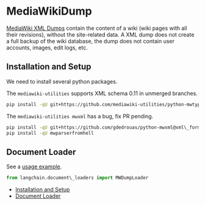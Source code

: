 # MediaWikiDump

[MediaWiki XML Dumps](https://www.mediawiki.org/wiki/Manual:Importing_XML_dumps) contain the content of a wiki
(wiki pages with all their revisions), without the site-related data. A XML dump does not create a full backup
of the wiki database, the dump does not contain user accounts, images, edit logs, etc.

## Installation and Setup[​](#installation-and-setup "Direct link to Installation and Setup")

We need to install several python packages.

The `mediawiki-utilities` supports XML schema 0.11 in unmerged branches.

```bash
pip install -qU git+https://github.com/mediawiki-utilities/python-mwtypes@updates\_schema\_0.11  

```

The `mediawiki-utilities mwxml` has a bug, fix PR pending.

```bash
pip install -qU git+https://github.com/gdedrouas/python-mwxml@xml\_format\_0.11  
pip install -qU mwparserfromhell  

```

## Document Loader[​](#document-loader "Direct link to Document Loader")

See a [usage example](/docs/integrations/document_loaders/mediawikidump).

```python
from langchain.document\_loaders import MWDumpLoader  

```

- [Installation and Setup](#installation-and-setup)
- [Document Loader](#document-loader)
